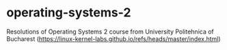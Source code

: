 # operating-systems-2
Resolutions of Operating Systems 2 course from University Politehnica of Bucharest (https://linux-kernel-labs.github.io/refs/heads/master/index.html)
